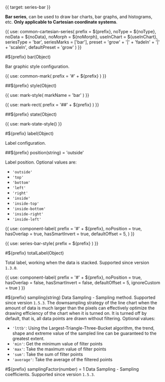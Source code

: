 {{ target: series-bar }}

<!-- IBarSeriesSpec -->

**Bar series**, can be used to draw bar charts, bar graphs, and histograms, etc. **Only applicable to Cartesian coordinate systems**.

{{ use: common-cartesian-series(
  prefix = ${prefix},
  noType = ${noType},
  noData = ${noData},
  noMorph = ${noMorph},
  useInChart = ${useInChart},
  seriesType = 'bar',
  seriesMarks = ['bar'],
  preset = 'grow' + '|' + 'fadeIn' + '|' + 'scaleIn',
  defaultPreset = 'grow'
) }}

#${prefix} bar(Object)

Bar graphic style configuration.

{{ use: common-mark(
  prefix = '#' + ${prefix}
) }}

##${prefix} style(Object)

{{ use: mark-style(
  markName = 'bar'
) }}

{{ use: mark-rect(
  prefix = '##' + ${prefix}
) }}

##${prefix} state(Object)

{{ use: mark-state-style() }}

#${prefix} label(Object)

Label configuration.

##${prefix} position(string) = 'outside'

Label position. Optional values are:

- `'outside'`
- `'top'`
- `'bottom'`
- `'left'`
- `'right'`
- `'inside'`
- `'inside-top'`
- `'inside-bottom'`
- `'inside-right'`
- `'inside-left'`

{{ use: component-label(
  prefix = '#' + ${prefix},
  noPosition = true,
  hasOverlap = true,
  hasSmartInvert = true,
  defaultOffset = 5,
) }}

{{ use: series-bar-style(
  prefix = ${prefix}
) }}

#${prefix} totalLabel(Object)

Total label, working when the data is stacked. Supported since version `1.3.0`.

{{ use: component-label(
  prefix = '#' + ${prefix},
  noPosition = true,
  hasOverlap = false,
  hasSmartInvert = false,
  defaultOffset = 5,
  ignoreCustom = true
) }}

#${prefix} sampling(string)
Data Sampling - Sampling method. Supported since version `1.5.3`.
The downsampling strategy of the line chart when the amount of data is much larger than the pixels can effectively optimize the drawing efficiency of the chart when it is turned on. It is turned off by default, that is, all data points are drawn without filtering.
Optional values:
- `'lttb'`: Using the Largest-Triangle-Three-Bucket algorithm, the trend, shape and extreme value of the sampled line can be guaranteed to the greatest extent.
- `'min'`: Get the minimum value of filter points
- `'max'`: Take the maximum value of filter points
- `'sum'`: Take the sum of filter points
- `'average'`: Take the average of the filtered points

#${prefix} samplingFactor(number) = 1
Data Sampling - Sampling coefficients. Supported since version `1.5.3`.
